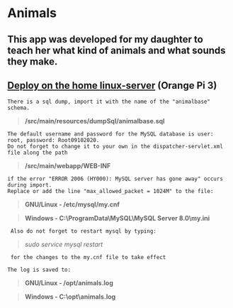 # **Animals**

## This app was developed for my daughter to teach her what kind of animals and what sounds they make.

## [Deploy on the home linux-server](http://93.125.1.133:3588/animals) (Orange Pi 3)

    There is a sql dump, import it with the name of the "animalbase" schema. 
>**/src/main/resources/dumpSql/animalbase.sql**

    The default username and password for the MySQL database is user: root, password: Root09102020. 
    Do not forget to change it to your own in the dispatcher-servlet.xml file along the path 
>**/src/main/webapp/WEB-INF**

    if the error "ERROR 2006 (HY000): MySQL server has gone away" occurs during import. 
    Replace or add the line "max_allowed_packet = 1024M" to the file:
>**GNU/Linux - /etc/mysql/my.cnf**
    
>**Windows - C:\ProgramData\MySQL\MySQL Server 8.0\my.ini**

     Also do not forget to restart mysql by typing: 
>*sudo service mysql restart*

     for the changes to the my.cnf file to take effect

>
    The log is saved to:

>**GNU/Linux - /opt/animals.log**

>**Windows - C:\opt\animals.log**
